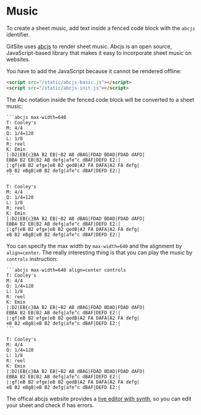 # Music

To create a sheet music, add text inside a fenced code block with the `abcjs` identifier.

GitSite uses [abcjs](https://paulrosen.github.io/abcjs/) to render sheet music. Abcjs is an open source, JavaScript-based library that makes it easy to incorporate sheet music on websites.

You have to add the JavaScript because it cannot be rendered offline:

```html
<script src="/static/abcjs-basic.js"></script>
<script src="/static/abcjs-init.js"></script>
```

The Abc notation inside the fenced code block will be converted to a sheet music:

    ```abcjs max-width=640
    T: Cooley's
    M: 4/4
    Q: 1/4=120
    L: 1/8
    R: reel
    K: Emin
    |:D2|EB{c}BA B2 EB|~B2 AB dBAG|FDAD BDAD|FDAD dAFD|
    EBBA B2 EB|B2 AB defg|afe^c dBAF|DEFD E2:|
    |:gf|eB B2 efge|eB B2 gedB|A2 FA DAFA|A2 FA defg|
    eB B2 eBgB|eB B2 defg|afe^c dBAF|DEFD E2:|
    ```

```abcjs max-width=640
T: Cooley's
M: 4/4
Q: 1/4=120
L: 1/8
R: reel
K: Emin
|:D2|EB{c}BA B2 EB|~B2 AB dBAG|FDAD BDAD|FDAD dAFD|
EBBA B2 EB|B2 AB defg|afe^c dBAF|DEFD E2:|
|:gf|eB B2 efge|eB B2 gedB|A2 FA DAFA|A2 FA defg|
eB B2 eBgB|eB B2 defg|afe^c dBAF|DEFD E2:|
```

You can specify the max width by `max-width=640` and the alignment by `align=center`. The really interesting thing is that you can play the music by `controls` instruction:

    ```abcjs max-width=640 align=center controls
    T: Cooley's
    M: 4/4
    Q: 1/4=120
    L: 1/8
    R: reel
    K: Emin
    |:D2|EB{c}BA B2 EB|~B2 AB dBAG|FDAD BDAD|FDAD dAFD|
    EBBA B2 EB|B2 AB defg|afe^c dBAF|DEFD E2:|
    |:gf|eB B2 efge|eB B2 gedB|A2 FA DAFA|A2 FA defg|
    eB B2 eBgB|eB B2 defg|afe^c dBAF|DEFD E2:|
    ```

```abcjs max-width=640 align=center controls
T: Cooley's
M: 4/4
Q: 1/4=120
L: 1/8
R: reel
K: Emin
|:D2|EB{c}BA B2 EB|~B2 AB dBAG|FDAD BDAD|FDAD dAFD|
EBBA B2 EB|B2 AB defg|afe^c dBAF|DEFD E2:|
|:gf|eB B2 efge|eB B2 gedB|A2 FA DAFA|A2 FA defg|
eB B2 eBgB|eB B2 defg|afe^c dBAF|DEFD E2:|
```

The offical abcjs website provides a [live editor with synth](https://paulrosen.github.io/abcjs/examples/editor-synth.html), so you can edit your sheet and check if has errors.
